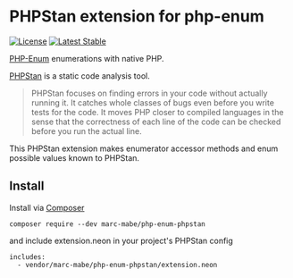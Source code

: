 # PHPStan extension for php-enum
[![License](https://poser.pugx.org/marc-mabe/php-enum-phpstan/license)](https://github.com/marc-mabe/php-enum-phpstan/blob/master/LICENSE.txt)
[![Latest Stable](https://img.shields.io/packagist/v/marc-mabe/php-enum-phpstan)](https://packagist.org/packages/marc-mabe/php-enum-phpstan)

[PHP-Enum](https://github.com/marc-mabe/php-enum) enumerations with native PHP.

[PHPStan](https://phpstan.org/) is a static code analysis tool.

> PHPStan focuses on finding errors in your code without actually running it.
> It catches whole classes of bugs even before you write tests for the code.
> It moves PHP closer to compiled languages in the sense that the correctness
> of each line of the code can be checked before you run the actual line.  

This PHPStan extension makes enumerator accessor methods and enum possible values known to PHPStan.

## Install

Install via [Composer](https://getcomposer.org)

```
composer require --dev marc-mabe/php-enum-phpstan
```

and include extension.neon in your project's PHPStan config

```
includes:
  - vendor/marc-mabe/php-enum-phpstan/extension.neon
```

